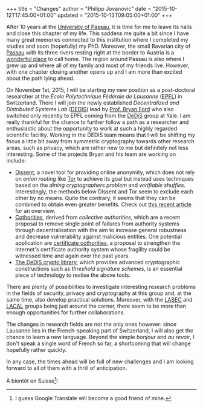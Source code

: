 +++
title = "Changes"
author = "Philipp Jovanovic"
date = "2015-10-12T17:45:00+01:00"
updated = "2015-10-13T09:05:00+01:00"
+++

After 10 years at the [University of Passau](http://www.uni-passau.de/en/), it
is time for me to leave its halls and close this chapter of my life.  This
saddens me quite a bit since I have many great memories connected to this
institution where I completed my studies and soon (hopefully) my PhD.  Moreover,
the small Bavarian city of [Passau](https://en.wikipedia.org/wiki/Passau) with
its three rivers resting right at the border to Austria is a [wonderful
place](https://vimeo.com/103900893) to call home. The region around Passau is
also where I grew up and where all of my family and most of my friends live.
However, with one chapter closing another opens up and I am more than excited
about the path lying ahead.

On November 1st, 2015, I will be starting my
new position as a post-doctoral researcher at the *École Polytechnique Fédérale
de Lausanne* ([EPFL](https://en.wikipedia.org/wiki/%C3%89cole_Polytechnique_F%C3%A9d%C3%A9rale_de_Lausanne)) in Switzerland.
There I will join the newly established *Decentralized and Distributed Systems
Lab* ([DEDIS](http://search.epfl.ch/ubrowse.action?acro=DEDIS)) lead by
[Prof. Bryan Ford](http://www.brynosaurus.com/)
who also switched only recently to EPFL coming from the
[DeDiS](http://dedis.cs.yale.edu/) group at Yale. I am really thankful for the
chance to further follow a path as a researcher and enthusiastic about the
opportunity to work at such a highly regarded scientific facility. Working in
the DEDIS team means that I will be shifting my focus a little bit away from
symmetric cryptography towards other research areas, such as privacy, which are
rather new to me but definitely not less interesting. Some of the projects Bryan
and his team are working on include:

- [Dissent](http://dedis.cs.yale.edu/dissent/), a novel tool for providing online anonymity,
  which does not rely on *onion routing* like
  [Tor](https://www.torproject.org/) to achieve its goal but instead uses
  techniques based on the *dining cryptographers problem* and
  *verifiable shuffles*. Interestingly, the methods below Dissent and Tor seem to exclude
  each other by no means. Quite the contrary, it seems that they can be combined to obtain even greater
  benefits. Check out [this recent article](http://motherboard.vice.com/read/dissent-a-new-type-of-security-tool-could-markedly-improve-online-anonymity) for an overview.
- [Cothorities](http://arxiv.org/abs/1503.08768), derived from *collective authorities*,
  which are a recent proposal to remove
  single point of failures from authority systems through decentralisation
  with the aim to increase general robustness and decrease vulnerability against malicious entities.
  One potential application are [certificate cothorities](https://petsymposium.org/2015/papers/syta-cc-hotpets2015.pdf),
  a proposal to strengthen the Internet's certificate authority
  system whose fragility could be witnessed time and again over the past years.
- [The DeDiS crypto library](https://github.com/DeDiS/crypto), which
  provides advanced cryptographic constructions such as *threshold signature
  schemes*, is an essential piece of technology to realise the above tools.

There are plenty of possibilities to investigate interesting research problems
in the fields of security, privacy and cryptography at this group and, at the
same time, also develop practical solutions. Moreover, with the
[LASEC](http://lasec.epfl.ch/) and [LACAL](http://lacal.epfl.ch/) groups being just
around the corner, there seem to be more than enough opportunities for further collaborations.

The changes in research fields are not the only ones however: since Lausanne
lies in the French-speaking part of Switzerland, I will also get the chance to
learn a new language. Beyond the simple *bonjour* and *au revoir*, I don't speak
a single word of French so far, a shortcoming that will change hopefully rather
quickly.

In any case, the times ahead will be full of new challenges and I am looking forward to
all of them with a thrill of anticipation.

À bientôt en Suisse[^1]!

[^1]: I guess Google Translate will become a good friend of mine.
